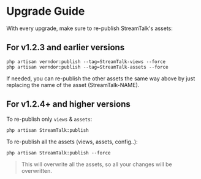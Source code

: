 # Upgrade Guide

With every upgrade, make sure to re-publish StreamTalk's assets:

## For v1.2.3 and earlier versions

```
php artisan verndor:publish --tag=StreamTalk-views --force
php artisan verndor:publish --tag=StreamTalk-assets --force
```

If needed, you can re-publish the other assets the same way above by just replacing the name of the asset (StreamTalk-NAME).

## For v1.2.4+ and higher versions

To re-publish only `views` & `assets`:

```
php artisan StreamTalk:publish
```

To re-publish all the assets (views, assets, config..):

```
php artisan StreamTalk:publish --force
```

> This will overwrite all the assets, so all your changes will be overwritten.

